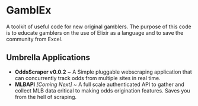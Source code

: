 # GamblEx
A toolkit of useful code for new original gamblers.
The purpose of this code is to educate gamblers on the use of Elixir as a language and to save the community from Excel.

## Umbrella Applications
* **OddsScraper v0.0.2** ~ A Simple pluggable webscraping application that can concurrently track odds from multiple sites in real time.
* **MLBAPI** *[Coming Next]* ~ A full scale authenticated API to gather and collect MLB data critical to making odds origination features.  Saves you from the hell of scraping.
